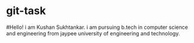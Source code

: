 # git-task

#Hello!
i am Kushan Sukhtankar. i am pursuing b.tech in computer science and engineering from jaypee university of engineering and technology.
